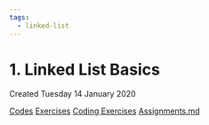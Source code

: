 ```yaml
---
tags:
  - linked-list
---
```

# 1. Linked List Basics
Created Tuesday 14 January 2020

[Codes](./1._Linked_List_Basics/Codes)
[Exercises](./1._Linked_List_Basics/Quizzes&Exercises/Exercises.md)
[Coding Exercises](./1._Linked_List_Basics/Quizzes&Exercises/CodingExercises.md)
[Assignments.md](1._Linked_List_Basics/zAssignments/Assignments.md)

